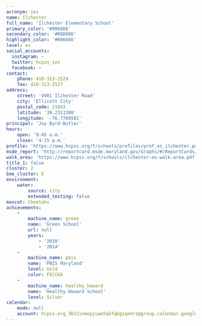 ```yaml
---
acronym: ies
name: Ilchester
full_name: 'Ilchester Elementary School'
primary_color: '#006666'
secondary_color: '#D6D6D6'
highlight_color: '#006666'
level: es
social_accounts:
  instagram: ~
  twitter: hcpss_ies
  facebook: ~
contact:
    phone: 410-313-2524
    fax: 410-313-2527
address:
    street: '4981 Ilchester Road'
    city: 'Ellicott City'
    postal_code: 21043
    latitude: '39.2311388'
    longitude: '-76.7760581'
principal: 'Joy Byrd-Butler'
hours:
    open: '9:45 a.m.'
    close: '4:15 p.m.'
profile: 'https://www.hcpss.org/f/schools/profiles/prof_es_ilchester.pdf'
msde_report: 'http://reportcard.msde.maryland.gov/Graphs/#/ReportCards/ReportCardSchool/1//1/13/0107/'
walk_area: 'https://www.hcpss.org/f/schools/ilchester-es-walk-area.pdf'
title_1: false
cluster: 2
boe_cluster: E
environment:
    water:
        source: city
        extended_testing: false
mascot: Cheetahs
achievements:
    -
        machine_name: green
        name: 'Green School'
        url: null
        years:
            - '2010'
            - '2014'
    -
        machine_name: pbis
        name: 'PBIS Maryland'
        level: Gold
        color: FECC6A
    -
        machine_name: healthy_howard
        name: 'Healthy Howard School'
        level: Silver
calendar:
    mode: null
    account: hcpss.org_3b12inmepjuae5qkfqbg1qedrs@group.calendar.google.com
---
```

